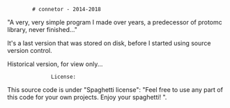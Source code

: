             # connetor - 2014-2018 
"A very, very simple program I made over years, 
a predecessor of protomc library, never finished..."

It's a last version that was stored on disk, 
before I started using source version control.

Historical version, for view only...

                  License:
This source code is under "Spaghetti license":
"Feel free to use any part of this code
for your own projects. Enjoy your spaghetti! ".
